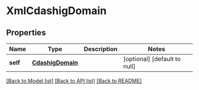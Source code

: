 # XmlCdashigDomain

## Properties
Name | Type | Description | Notes
------------ | ------------- | ------------- | -------------
**self** | [**CdashigDomain**](CdashigDomain.md) |  | [optional] [default to null]

[[Back to Model list]](../README.md#documentation-for-models) [[Back to API list]](../README.md#documentation-for-api-endpoints) [[Back to README]](../README.md)


